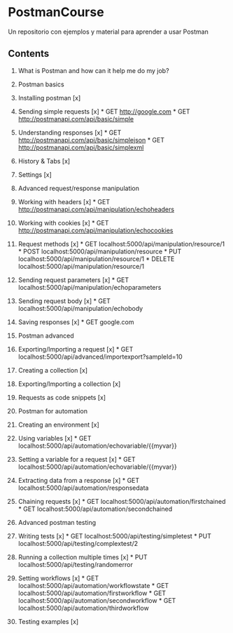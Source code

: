 # PostmanCourse
Un repositorio con ejemplos y material para aprender a usar Postman

## Contents
1. What is Postman and how can it help me do my job?

2. Postman basics
  1. Installing postman  [x]
  2. Sending simple requests [x]
    * GET http://google.com
    * GET http://postmanapi.com/api/basic/simple
  3. Understanding responses [x]
    * GET http://postmanapi.com/api/basic/simplejson
    * GET http://postmanapi.com/api/basic/simplexml
  4. History & Tabs [x]
  5. Settings [x]
 
3. Advanced request/response manipulation
  1. Working with headers [x]
    * GET http://postmanapi.com/api/manipulation/echoheaders
  2. Working with cookies [x]
    * GET http://postmanapi.com/api/manipulation/echocookies
  3. Request methods [x]
    * GET localhost:5000/api/manipulation/resource/1
    * POST localhost:5000/api/manipulation/resource
    * PUT localhost:5000/api/manipulation/resource/1
    * DELETE localhost:5000/api/manipulation/resource/1
  4. Sending request parameters [x]
    * GET localhost:5000/api/manipulation/echoparameters
  5. Sending request body [x]
    * GET localhost:5000/api/manipulation/echobody
  6. Saving responses [x]
    * GET google.com
	 
4. Postman advanced
  1. Exporting/Importing a request [x]
    * GET localhost:5000/api/advanced/importexport?sampleId=10
  2. Creating a collection [x]
  3. Exporting/Importing a collection [x]
  4. Requests as code snippets [x]

5. Postman for automation 
  1. Creating an environment [x]
  2. Using variables [x]
    * GET localhost:5000/api/automation/echovariable/{{myvar}}
  3. Setting a variable for a request [x]
    * GET localhost:5000/api/automation/echovariable/{{myvar}}
  4. Extracting data from a response [x]
    * GET localhost:5000/api/automation/responsedata
  5. Chaining requests [x]
    * GET localhost:5000/api/automation/firstchained
    * GET localhost:5000/api/automation/secondchained

6. Advanced postman testing 
  1. Writing tests [x]
    * GET localhost:5000/api/testing/simpletest
    * PUT localhost:5000/api/testing/complextest/2
  2. Running a collection multiple times [x]
    * PUT localhost:5000/api/testing/randomerror
  3. Setting workflows [x]
    * GET localhost:5000/api/automation/workflowstate
    * GET localhost:5000/api/automation/firstworkflow
    * GET localhost:5000/api/automation/secondworkflow
    * GET localhost:5000/api/automation/thirdworkflow
  4. Testing examples [x] 